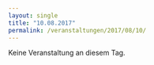 ```yaml
---
layout: single
title: "10.08.2017"
permalink: /veranstaltungen/2017/08/10/
---
```


Keine Veranstaltung an diesem Tag.
